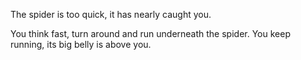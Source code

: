 The spider is too quick, it has nearly caught you.

You think fast, turn around and run underneath the spider. You keep running, its big belly is above you.